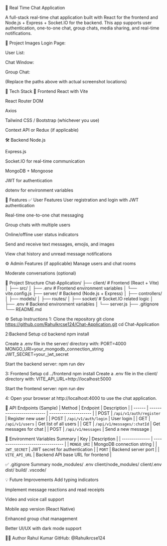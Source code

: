💬 Real Time Chat Application

A full-stack real-time chat application built with React for the frontend and Node.js + Express + Socket.IO for the backend. This app supports user authentication, one-to-one chat, group chats, media sharing, and real-time notifications.

📸 Project Images
Login Page:

User List:

Chat Window:

Group Chat:

(Replace the paths above with actual screenshot locations)

🚀 Tech Stack
🔧 Frontend
React with Vite

React Router DOM

Axios

Tailwind CSS / Bootstrap (whichever you use)

Context API or Redux (if applicable)

🛠 Backend
Node.js

Express.js

Socket.IO for real-time communication

MongoDB + Mongoose

JWT for authentication

dotenv for environment variables

🎯 Features
✅ User Features
User registration and login with JWT authentication

Real-time one-to-one chat messaging

Group chats with multiple users

Online/offline user status indicators

Send and receive text messages, emojis, and images

View chat history and unread message notifications

⚙️ Admin Features (if applicable)
Manage users and chat rooms

Moderate conversations (optional)

📁 Project Structure
Chat-Application/
├── client/               # Frontend (React + Vite)
│   ├── src/
│   ├── .env              # Frontend environment variables
│   └── vite.config.js
├── server/               # Backend (Node.js + Express)
│   ├── controllers/
│   ├── models/
│   ├── routes/
│   ├── socket/           # Socket.IO related logic
│   ├── .env              # Backend environment variables
│   └── server.js
├── .gitignore
└── README.md

⚙️ Setup Instructions
   1: Clone the repository
   git clone https://github.com/Rahulkrcse124/Chat-Application.git
   cd Chat-Application

2:Backend Setup
cd backend
npm install

Create a .env file in the server/ directory with:
PORT=4000
MONGO_URI=your_mongodb_connection_string
JWT_SECRET=your_jwt_secret

Start the backend server:
npm run dev

3: Frontend Setup
cd ../frontend
npm install
Create a .env file in the client/ directory with:
VITE_API_URL=http://localhost:5000

Start the frontend server:
npm run dev

4: Open your browser at http://localhost:4000 to use the chat application.

🧪 API Endpoints (Sample)
| Method | Endpoint                   | Description           |
| ------ | -------------------------- | --------------------- |
| POST   | `/api/v1/auth/register`    | Register new user     |
| POST   | `/api/v1/auth/login`       | User login            |
| GET    | `/api/v1/users`            | Get list of all users |
| GET    | `/api/v1/messages/:chatId` | Get messages for chat |
| POST   | `/api/v1/messages`         | Send a new message    |

🧾 Environment Variables Summary
| Key            | Description                       |
| -------------- | --------------------------------- |
| `MONGO_URI`    | MongoDB connection string         |
| `JWT_SECRET`   | JWT secret for authentication     |
| `PORT`         | Backend server port               |
| `VITE_API_URL` | Backend API base URL for frontend |


✅ .gitignore Summary
node_modules/
.env
client/node_modules/
client/.env
dist/
build/
.vscode/

💡 Future Improvements
Add typing indicators

Implement message reactions and read receipts

Video and voice call support

Mobile app version (React Native)

Enhanced group chat management

Better UI/UX with dark mode support


👨‍💻 Author
Rahul Kumar
GitHub: @Rahulkrcse124
